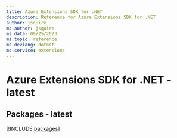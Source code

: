 ```yaml
---
title: Azure Extensions SDK for .NET
description: Reference for Azure Extensions SDK for .NET
author: jsquire
ms.author: jsquire
ms.data: 09/25/2023
ms.topic: reference
ms.devlang: dotnet
ms.service: extensions
---
```

# Azure Extensions SDK for .NET - latest
## Packages - latest
[!INCLUDE [packages](extensions-index.md)]